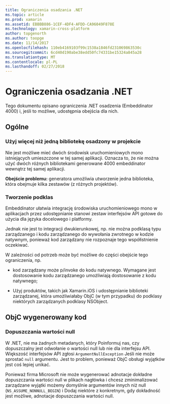 ```yaml
---
title: Ograniczenia osadzania .NET
ms.topic: article
ms.prod: xamarin
ms.assetid: EBBBB886-1CEF-4DF4-AFDD-CA96049F878E
ms.technology: xamarin-cross-platform
author: topgenorth
ms.author: toopge
ms.date: 11/14/2017
ms.openlocfilehash: 110eb4169103f99c1538a1846fd231069863530c
ms.sourcegitcommit: 6cd40d190abe38edd50fc74331be15324a845a28
ms.translationtype: MT
ms.contentlocale: pl-PL
ms.lasthandoff: 02/27/2018
---
```

# <a name="net-embedding-limitations"></a>Ograniczenia osadzania .NET


Tego dokumentu opisano ograniczenia .NET osadzenia (Embeddinator 4000) i, jeśli to możliwe, udostępnia obejścia dla nich.

## <a name="general"></a>Ogólne

### <a name="use-more-than-one-embedded-library-in-a-project"></a>Użyj więcej niż jedną bibliotekę osadzony w projekcie

Nie jest możliwe mieć dwóch środowisk uruchomieniowych mono istniejących umieszczone w tej samej aplikacji. Oznacza to, że nie można użyć dwóch różnych bibliotekami generowane 4000 embeddinator wewnątrz tej samej aplikacji.

**Obejście problemu:** generatora umożliwia utworzenie jedna biblioteka, która obejmuje kilka zestawów (z różnych projektów).

### <a name="subclassing"></a>Tworzenie podklas

Embeddinator ułatwia integrację środowiska uruchomieniowego mono w aplikacjach przez udostępnianie stanowi zestaw interfejsów API gotowe do użycia dla języka docelowego i platformy.

Jednak nie jest to integracji dwukierunkowej, np. nie można podklasą typu zarządzanego i kodu zarządzanego do wywołania zwrotnego w kodzie natywnym, ponieważ kod zarządzany nie rozpoznaje tego współistnienie oczekiwać.

W zależności od potrzeb może być możliwe do części obejście tego ograniczenia, np.

* kod zarządzany może p/invoke do kodu natywnego. Wymagane jest dostosowanie kodu zarządzanego umożliwiają dostosowanie z kodu natywnego;

* Użyj produktów, takich jak Xamarin.iOS i udostępnianie biblioteki zarządzanej, która umożliwiałaby ObjC (w tym przypadku) do podklasy niektórych zarządzanych podklasy NSObject.


## <a name="objc-generated-code"></a>ObjC wygenerowany kod

### <a name="nullability"></a>Dopuszczania wartości null

W .NET, nie ma żadnych metadanych, który Poinformuj nas, czy dopuszczalny jest odwołanie o wartości null lub nie dla interfejsu API. Większość interfejsów API zgłosi `ArgumentNullException` Jeśli nie może sprostać `null` argumentu. Jest to problem, ponieważ ObjC obsługi wyjątków jest coś lepiej unikać.

Ponieważ firma Microsoft nie może wygenerować adnotacje dokładne dopuszczania wartości null w plikach nagłówka i chcesz zminimalizować zarządzane wyjątki możemy domyślnie argumentów innych niż null (`NS_ASSUME_NONNULL_BEGIN`) i Dodaj niektóre z konkretnym, gdy dokładność jest możliwe, adnotacje dopuszczania wartości null.
